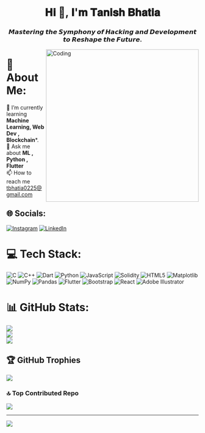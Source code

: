 <h1 align="center">𝐇𝐢 👋, 𝐈'𝐦 𝐓𝐚𝐧𝐢𝐬𝐡 𝐁𝐡𝐚𝐭𝐢𝐚</h1>
<h3 align="center">𝙈𝙖𝙨𝙩𝙚𝙧𝙞𝙣𝙜 𝙩𝙝𝙚 𝙎𝙮𝙢𝙥𝙝𝙤𝙣𝙮 𝙤𝙛 𝙃𝙖𝙘𝙠𝙞𝙣𝙜 𝙖𝙣𝙙 𝘿𝙚𝙫𝙚𝙡𝙤𝙥𝙢𝙚𝙣𝙩 𝙩𝙤 𝙍𝙚𝙨𝙝𝙖𝙥𝙚 𝙩𝙝𝙚 𝙁𝙪𝙩𝙪𝙧𝙚.</h3>

<img align="right" alt="Coding" width="400" 
             src="https://storage.googleapis.com/graphicriver-149805.appspot.com/sreda/AnimatedHacking/Test-8.gif">

# 💫 About Me:
🌱 I’m currently learning **Machine Learning, Web Dev , Blockchain***.<br>💬 Ask me about **ML , Python , Flutter**<br>📫 How to reach me tbhatia0225@gmail.com


## 🌐 Socials:
[![Instagram](https://img.shields.io/badge/Instagram-%23E4405F.svg?logo=Instagram&logoColor=white)](https://instagram.com/official__bhatiatanish) [![LinkedIn](https://img.shields.io/badge/LinkedIn-%230077B5.svg?logo=linkedin&logoColor=white)](https://linkedin.com/in/linkedin.com/in/tanish-bhatia-79a513249) 

# 💻 Tech Stack:
![C](https://img.shields.io/badge/c-%2300599C.svg?style=flat&logo=c&logoColor=white) ![C++](https://img.shields.io/badge/c++-%2300599C.svg?style=flat&logo=c%2B%2B&logoColor=white) ![Dart](https://img.shields.io/badge/dart-%230175C2.svg?style=flat&logo=dart&logoColor=white) ![Python](https://img.shields.io/badge/python-3670A0?style=flat&logo=python&logoColor=ffdd54) ![JavaScript](https://img.shields.io/badge/javascript-%23323330.svg?style=flat&logo=javascript&logoColor=%23F7DF1E) ![Solidity](https://img.shields.io/badge/Solidity-%23363636.svg?style=flat&logo=solidity&logoColor=white) ![HTML5](https://img.shields.io/badge/html5-%23E34F26.svg?style=flat&logo=html5&logoColor=white) ![Matplotlib](https://img.shields.io/badge/Matplotlib-%23ffffff.svg?style=flat&logo=Matplotlib&logoColor=black) ![NumPy](https://img.shields.io/badge/numpy-%23013243.svg?style=flat&logo=numpy&logoColor=white) ![Pandas](https://img.shields.io/badge/pandas-%23150458.svg?style=flat&logo=pandas&logoColor=white) ![Flutter](https://img.shields.io/badge/Flutter-%2302569B.svg?style=flat&logo=Flutter&logoColor=white) ![Bootstrap](https://img.shields.io/badge/bootstrap-%238511FA.svg?style=flat&logo=bootstrap&logoColor=white) ![React](https://img.shields.io/badge/react-%2320232a.svg?style=flat&logo=react&logoColor=%2361DAFB) ![Adobe Illustrator](https://img.shields.io/badge/adobe%20illustrator-%23FF9A00.svg?style=flat&logo=adobe%20illustrator&logoColor=white)
# 📊 GitHub Stats:
![](https://github-readme-stats.vercel.app/api?username=bhatiatanish225&theme=tokyonight&hide_border=false&include_all_commits=true&count_private=true)<br/>
![](https://github-readme-streak-stats.herokuapp.com/?user=bhatiatanish225&theme=tokyonight&hide_border=false)<br/>
![](https://github-readme-stats.vercel.app/api/top-langs/?username=bhatiatanish225&theme=tokyonight&hide_border=false&include_all_commits=true&count_private=true&layout=compact)

## 🏆 GitHub Trophies
![](https://github-profile-trophy.vercel.app/?username=bhatiatanish225&theme=tokyonight&no-frame=false&no-bg=false&margin-w=4)

### 🔝 Top Contributed Repo
![](https://github-contributor-stats.vercel.app/api?username=bhatiatanish225&limit=5&theme=radical&combine_all_yearly_contributions=true)

---
[![](https://visitcount.itsvg.in/api?id=bhatiatanish225&icon=6&color=8)](https://visitcount.itsvg.in)

<!-- Proudly created with GPRM ( https://gprm.itsvg.in ) -->
